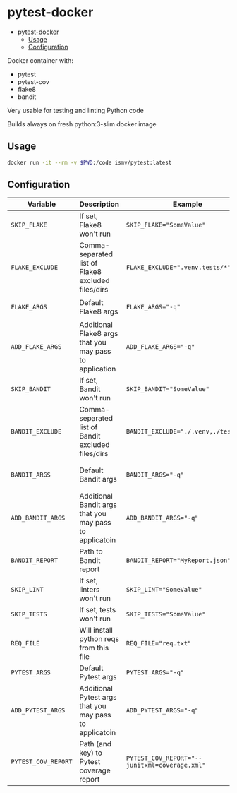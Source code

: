 # pytest-docker

- [pytest-docker](#pytest-docker)
  - [Usage](#usage)
  - [Configuration](#configuration)

Docker container with:

- pytest
- pytest-cov
- flake8
- bandit

Very usable for testing and linting Python code

Builds always on fresh python:3-slim docker image

## Usage

```bash
docker run -it --rm -v $PWD:/code ismv/pytest:latest
```

## Configuration

| Variable            | Description                                             | Example                                       | Default value                                                              |
| ------------------- | ------------------------------------------------------- | --------------------------------------------- | -------------------------------------------------------------------------- |
| `SKIP_FLAKE`        | If set, Flake8 won't run                                | `SKIP_FLAKE="SomeValue"`                      | Not set                                                                    |
| `FLAKE_EXCLUDE`     | Comma-separated list of Flake8 excluded files/dirs      | `FLAKE_EXCLUDE=".venv,tests/*"`               | `.venv`                                                                    |
| `FLAKE_ARGS`        | Default Flake8 args                                     | `FLAKE_ARGS="-q"`                             | `--isolated --count --extend-exclude ${FLAKE_EXCLUDE}`                     |
| `ADD_FLAKE_ARGS`    | Additional Flake8 args that you may pass to application | `ADD_FLAKE_ARGS="-q"`                         | Not set                                                                    |
| `SKIP_BANDIT`       | If set, Bandit won't run                                | `SKIP_BANDIT="SomeValue"`                     | Not set                                                                    |
| `BANDIT_EXCLUDE`    | Comma-separated list of Bandit excluded files/dirs      | `BANDIT_EXCLUDE="./.venv,./tests/*"`          | `./.venv`                                                                  |
| `BANDIT_ARGS`       | Default Bandit args                                     | `BANDIT_ARGS="-q"`                            | `--verbose --ignore-nosec --recursive -f json --exclude ${BANDIT_EXCLUDE}` |
| `ADD_BANDIT_ARGS`   | Additional Bandit args that you may pass to applicatoin | `ADD_BANDIT_ARGS="-q"`                        | Not set                                                                    |
| `BANDIT_REPORT`     | Path to Bandit report                                   | `BANDIT_REPORT="MyReport.json"`               | `bandit_report.json`                                                       |
| `SKIP_LINT`         | If set, linters won't run                               | `SKIP_LINT="SomeValue"`                       | Not set                                                                    |
| `SKIP_TESTS`        | If set, tests won't run                                 | `SKIP_TESTS="SomeValue"`                      | Not set                                                                    |
| `REQ_FILE`          | Will install python reqs from this file                 | `REQ_FILE="req.txt"`                          | Not set                                                                    |
| `PYTEST_ARGS`       | Default Pytest args                                     | `PYTEST_ARGS="-q"`                            | `--cov -v -o junit_family=xunit1`                                                |
| `ADD_PYTEST_ARGS`   | Additional Pytest args that you may pass to applicatoin | `ADD_PYTEST_ARGS="-q"`                        | Not set                                                                    |
| `PYTEST_COV_REPORT` | Path (and key) to Pytest coverage report                | `PYTEST_COV_REPORT="--junitxml=coverage.xml"` | `--junitxml=test-results/coverage.xml`                                     |
